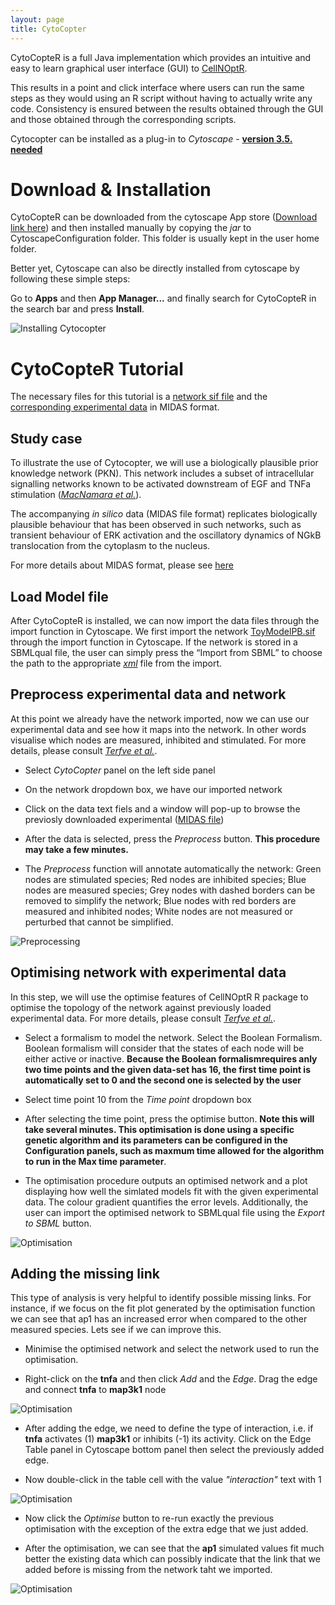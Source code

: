 ```yaml
---
layout: page
title: CytoCopter
---
```


CytoCopteR is a full Java implementation which provides an intuitive and easy to learn graphical user interface (GUI) to [CellNOptR](https://saezlab.github.io/CellNOptR).

This results in a point and click interface where users can run the same steps as they would using an R script without having to actually write any code. Consistency is ensured between the results obtained through the GUI and those obtained through the corresponding scripts.

Cytocopter can be installed as a plug-in to *Cytoscape* - [**version 3.5. needed**](http://apps.cytoscape.org/apps/cytocopter)

# Download & Installation

CytoCopteR can be downloaded from the cytoscape App store ([Download link here](http://apps.cytoscape.org/apps/cytocopter)) and then installed manually by copying the *jar* to CytoscapeConfiguration folder. This folder is usually kept in the user home folder. 

Better yet, Cytoscape can also be directly installed from cytoscape  by following these simple steps:

Go to **Apps** and then **App Manager...** and finally search for CytoCopteR in the search bar and press **Install**.

<img src="{{site.url}}{{site.baseurl}}public/CytoCopterInstallation.png" alt="Installing Cytocopter">


# CytoCopteR Tutorial

The necessary files for this tutorial is a [network sif file](http://nbviewer.jupyter.org/github/saezlab/CellNOptR/blob/gh-pages/public/ToyModelPB.sif) and the [corresponding experimental data](http://nbviewer.jupyter.org/github/saezlab/CellNOptR/blob/gh-pages/public/ToyModelPB.csv) in MIDAS format.

## Study case

To illustrate the use of Cytocopter, we will use a biologically plausible prior knowledge network (PKN). This network includes a subset of intracellular signalling networks known to be activated downstream of EGF and TNFa stimulation ([*MacNamara et al.*](http://iopscience.iop.org/article/10.1088/1478-3975/9/4/045003/meta;jsessionid=3DD3CFBA0FC0AB0592FF89E83FF1DF4F.c2.iopscience.cld.iop.org)).

The accompanying *in silico* data (MIDAS file format) replicates biologically plausible behaviour that has been observed in such networks, such as transient behaviour of ERK activation and the oscillatory dynamics of NGkB translocation from the cytoplasm to the nucleus. 

For more details about MIDAS format, please see [here](https://academic.oup.com/bioinformatics/article-lookup/doi/10.1093/bioinformatics/btn018)

## Load Model file

After CytoCopteR is installed, we can now import the data files through the import function in Cytoscape. We first import the network [ToyModelPB.sif](http://nbviewer.jupyter.org/github/saezlab/CellNOptR/blob/gh-pages/public/ToyModelPB.sif) through the import function in Cytoscape. If the network is stored in a SBMLqual file, the user can simply press the “Import from SBML” to choose the path to the appropriate [*xml*](http://nbviewer.jupyter.org/github/saezlab/CellNOptR/blob/gh-pages/public/ToyModelSBML-R.xml) file from the import.

## Preprocess experimental data and network

At this point we already have the network imported, now we can use our experimental data and see how it maps into the network. In other words visualise which nodes are measured, inhibited and stimulated. For more details, please consult [*Terfve et al.*](https://bmcsystbiol.biomedcentral.com/articles/10.1186/1752-0509-6-133).

  * Select *CytoCopter* panel on the left side panel
  
  * On the network dropdown box, we have our imported network
  
  * Click on the data text fiels and a window will pop-up to browse the previosly downloaded experimental ([MIDAS file](http://nbviewer.jupyter.org/github/saezlab/CellNOptR/blob/gh-pages/public/ToyModelPB.csv))
  
  * After the data is selected, press the *Preprocess* button. **This procedure may take a few minutes.**
  
  * The *Preprocess* function will annotate automatically the network: Green nodes are stimulated species; Red nodes are inhibited species; Blue nodes are measured species; Grey nodes with dashed borders can be removed to simplify the network; Blue nodes with red borders are measured and inhibited nodes; White nodes are not measured or perturbed that cannot be simplified.
  
<img src="{{site.url}}{{site.baseurl}}public/cytocopter_4.png" alt="Preprocessing">

## Optimising network with experimental data

In this step, we will use the optimise features of CellNOptR R package to optimise the topology of the network against previously loaded experimental data. For more details, please consult [*Terfve et al.*](https://bmcsystbiol.biomedcentral.com/articles/10.1186/1752-0509-6-133).

 * Select a formalism to model the network. Select the Boolean Formalism. Boolean formalism will consider that the states of each node will be either active or inactive. **Because the Boolean formalismrequires anly two time points and the given data-set has 16, the first time point is automatically set to 0 and the second one is selected by the user**
 
 * Select time point 10 from the *Time point* dropdown box
 
 * After selecting the time point, press the optimise button. **Note this will take several minutes. This optimisation is done using a specific genetic algorithm and its parameters can be configured in the Configuration panels, such as maxmum time allowed for the algorithm to run in the Max time parameter**.
 
 * The optimisation procedure outputs an optimised network and a plot displaying how well the simlated models fit with the given experimental data. The colour gradient quantifies the error levels. Additionally, the user can import the optimised network to SBMLqual file using the *Export to SBML* button. 
 
<img src="{{site.url}}{{site.baseurl}}public/cytocopter_5.png" alt="Optimisation">

## Adding the missing link

This type of analysis is very helpful to identify possible missing links. For instance, if we focus on the fit plot generated by the optimisation function we can see that ap1 has an increased error when compared to the other measured species. Lets see if we can improve this.

 * Minimise the optimised network and select the network used to run the optimisation.
 
 * Right-click on the **tnfa** and then click *Add* and the *Edge*. Drag the edge and connect **tnfa** to **map3k1** node
 
 <img src="{{site.url}}{{site.baseurl}}public/cytocopter_6.png" alt="Optimisation">
 
 * After adding the edge, we need to define the type of interaction, i.e. if **tnfa** activates (1) **map3k1** or inhibits (-1) its activity. Click on the Edge Table panel in Cytoscape bottom panel then select the previously added edge.
 
 * Now double-click in the table cell with the value *"interaction"* text with 1
 
 <img src="{{site.url}}{{site.baseurl}}public/cytocopter_7.png" alt="Optimisation">
 
 * Now click the *Optimise* button to re-run exactly the previous optimisation with the exception of the extra edge that we just added.
 
 * After the optimisation, we can see that the **ap1** simulated values fit much better the existing data which can possibly indicate that the link that we added before is missing from the network taht we imported.
 
 <img src="{{site.url}}{{site.baseurl}}public/cytocopter_8.png" alt="Optimisation">

 

